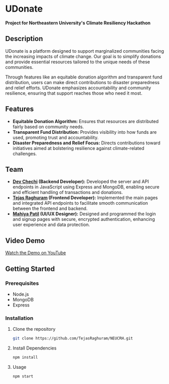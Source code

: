 # UDonate

**Project for Northeastern University's Climate Resiliency Hackathon**

## Description
UDonate is a platform designed to support marginalized communities facing the increasing impacts of climate change. Our goal is to simplify donations and provide essential resources tailored to the unique needs of these communities. 

Through features like an equitable donation algorithm and transparent fund distribution, users can make direct contributions to disaster preparedness and relief efforts. UDonate emphasizes accountability and community resilience, ensuring that support reaches those who need it most.

## Features
- **Equitable Donation Algorithm:** Ensures that resources are distributed fairly based on community needs.
- **Transparent Fund Distribution:** Provides visibility into how funds are used, promoting trust and accountability.
- **Disaster Preparedness and Relief Focus:** Directs contributions toward initiatives aimed at bolstering resilience against climate-related challenges.

## Team
- **[Dev Chechi](https://www.linkedin.com/in/devmchechi/) (Backend Developer):** Developed the server and API endpoints in JavaScript using Express and MongoDB, enabling secure and efficient handling of transactions and donations.
- **[Tejas Raghuram](https://www.linkedin.com/in/tejasr06/) (Frontend Developer):** Implemented the main pages and integrated API endpoints to facilitate smooth communication between the frontend and backend.
- **[Mahiya Patil](https://www.linkedin.com/in/mahiya-patil-bb1b57233) (UI/UX Designer):** Designed and programmed the login and signup pages with secure, encrypted authentication, enhancing user experience and data protection.

## Video Demo
[Watch the Demo on YouTube](https://www.youtube.com/)

## Getting Started
### Prerequisites
- Node.js
- MongoDB
- Express

### Installation
1. Clone the repository
   ```bash
   git clone https://github.com/TejasRaghuram/NEUCRH.git
2. Install Dependencies
   ```bash
   npm install
3. Usage
   ```bash
   npm start
